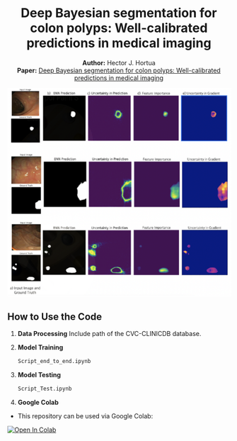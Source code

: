 <h1 align="center">Deep Bayesian segmentation for colon polyps: Well-calibrated predictions in medical imaging</h1>
<p align="center">
  <strong>Author:</strong> Hector J. Hortua<br>
  <strong>Paper:</strong> <a href="http:under review" target="_blank"> Deep Bayesian segmentation for colon polyps: Well-calibrated predictions in medical imaging </a>
</p>

<p align="center">
<kbd>
  <img src="results_Figure8.png" alt="Example GIF" style="border: 1px solid white;">
</kbd>
</p>

## How to Use the Code

1. **Data Processing**
    Include path of the CVC-CLINICDB database.

2. **Model Training**
     ```python
     Script_end_to_end.ipynb
     ```
3. **Model Testing**
     ```python
     Script_Test.ipynb
     ```
4. **Google Colab**

  - This repository can be used via Google Colab:
  <a target="_blank" href="https://colab.research.google.com/github/JavierOrjuela/medical-interpretability-polyp-detection">
  <img src="https://colab.research.google.com/assets/colab-badge.svg" alt="Open In Colab"/>
</a>
